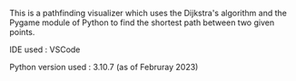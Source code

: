 This is a pathfinding visualizer which uses the Dijkstra's algorithm and the Pygame module of Python to find the shortest path between two given points.


IDE used : VSCode

Python version used : 3.10.7 (as of Februray 2023)
